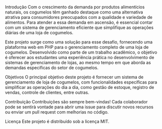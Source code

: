 Introdução
Com o crescimento da demanda por produtos alimentícios naturais, os cogumelos têm ganhado destaque como uma alternativa atrativa para consumidores preocupados com a qualidade e variedade de alimentos. Para atender a essa demanda em ascensão, é essencial contar com um sistema de gerenciamento eficiente que simplifique as operações diárias de uma loja de cogumelos.

Este projeto surge como uma solução para esse desafio, fornecendo uma plataforma web em PHP para o gerenciamento completo de uma loja de cogumelos. Desenvolvido como parte de um trabalho acadêmico, o objetivo é oferecer aos estudantes uma experiência prática no desenvolvimento de sistemas de gerenciamento de lojas, ao mesmo tempo em que aborda as demandas específicas do setor de cogumelos.

Objetivos
O principal objetivo deste projeto é fornecer um sistema de gerenciamento de loja de cogumelos, com funcionalidades específicas para simplificar as operações do dia a dia, como gestão de estoque, registro de vendas, controle de clientes, entre outras.

Contribuição
Contribuições são sempre bem-vindas! Cada colaborador pode se sentirà vontade para abrir uma issue para discutir novos recursos ou enviar um pull request com melhorias no código.

Licença
Este projeto é distribuído sob a licença MIT.

